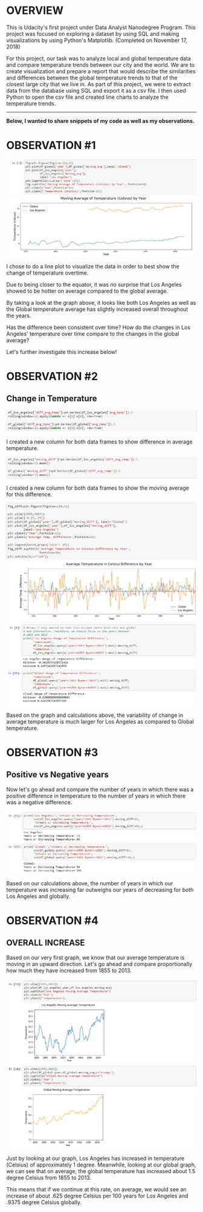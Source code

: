 
# OVERVIEW

This is Udacity's first project under Data Analyst Nanodegree Program. This project was focused on exploring a dataset by using SQL and making visualizations by using Python's Matplotlib. (Completed on November 17, 2018)

For this project, our task was to analyze local and global temperature data and compare temperature trends between our city and the world. We are to create visualization and prepare a report that would describe the similarities and differences between the global temperature trends to that of the closest large city that we live in. As part of this project, we were to extract data from the database using SQL and export it as a csv file. I then used Python to open the csv file and created line charts to analyze the temperature trends.


***

**Below, I wanted to share snippets of my code as well as my observations.**


# OBSERVATION \#1

<img src='img/code1.jpg'>


<img src='img/img1.jpg'>


I chose to do a line plot to visualize the data in order to best show the change of temperature overtime.

Due to being closer to the equator, it was no surprise that Los Angeles showed to be hotter on average compared to the global average.

By taking a look at the graph above, it looks like both Los Angeles as well as the Global temperature average has slightly increased overall throughout the years.

Has the difference been consistent over time? How do the changes in Los Angeles' temperature over time compare to the changes in the global average?

Let's further investigate this increase below!


# OBSERVATION \#2


## Change in Temperature


<img src='img/code2.jpg'>

I created a new column for both data frames to show difference in average temperature.


<img src='img/code3.jpg'>

I created a new column for both data frames to show the moving average for this difference.


<img src='img/code4.jpg'>


<img src='img/img2.jpg'>



<img src='img/code5.jpg'>

Based on the graph and calculations above, the variability of change in average temperature is much larger for Los Angeles as compared to Global temperature.



# OBSERVATION \#3


## Positive vs Negative years

Now let's go ahead and compare the number of years in which there was a positive difference in temperature to the number of years in which there was a negative difference.


<img src='img/code6.jpg'>


Based on our calculations above, the number of years in which our temperature was increasing far outweighs our years of decreasing for both Los Angeles and globally.


# OBSERVATION \#4


## OVERALL INCREASE

Based on our very first graph, we know that our average temperature is moving in an upward direction. Let's go ahead and compare proportionally how much they have increased from 1855 to 2013.


<img src='img/code7.jpg'>

Just by looking at our graph, Los Angeles has increased in temperature (Celsius) of approximately 1 degree. Meanwhile, looking at our global graph, we can see that on average, the global temperature has increased about 1.5 degree Celsius from 1855 to 2013.

This means that if we continue at this rate, on average, we would see an increase of about .625 degree Celsius per 100 years for Los Angeles and .9375 degree Celsius globally.
